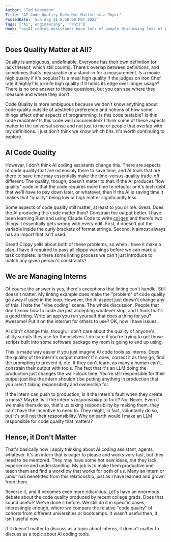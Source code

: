 ```yaml
---
Author: 'Tod Hansmann'
Title: 'AI Code Quality Does Not Matter as a Topic'
PostedDate: 'Sun Aug 31 8:58:00 MST 2025'
Tags: ['AI','engineering', 'rants']
Hook: "<p>AI coding assistants have lots of people discussing lots of perspectives on a lot of topics. I think that's great, even when many of them are a waste of time, because we have to figure out which topics are a waste of time. I posit that the topic of AI Code Quality doesn't matter. It's easy to see where code quality does and doesn't matter, and an AI tool being involved doesn't change anything.</p>"
---
```

## Does Quality Matter at All?

Quality is ambiguous, undefinable. Everyone has their own definition (or lack thereof, which still counts). There's overlap between definitions, and sometimes that's measurable or a stand-in for a measurement. Is a movie high quality if it's popular? Is a meal high quality if the judges on Iron Chef rate it highly? Is a knife high quality if it holds its edge over longer usage? There is no one answer to these questions, but you can see where they measure and where they don't.

Code Quality is more ambiguous because we don't know anything about code quality outside of aesthetic preference and notions of how some things affect other aspects of programming. Is this code testable? Is this code readable? Is this code well documented? I think some of these aspects matter in the universal sense and not just to me or people that overlap with my definitions. I just don't think we know which bits. It's worth continuing to explore.

## AI Code Quality

However, I don't think AI coding assistants change this. There are aspects of code quality that are ostensibly there to save time, and AI tools that are there to save time may essentially make the time-versus-quality trade-off different. The quality, though, doesn't matter to that. If the AI produces "low quality" code in that the code requires more time to refactor or it's tech debt that we'll have to pay down later, or whatever, then if the AI is saving time it makes that "quality" being low or high matter significantly less.

Some aspects of code quality still matter, at least to you or me. Great. Does the AI producing this code matter then? Constrain the output better. I have been learning Rust and using Claude Code to write [csilgen](https://github.com/catalystcommunity/csilgen) and there's two things it essentially gets wrong with every edit. First, it doesn't put the variable inside the curly brackets of format strings. Second, it almost always has an import that isn't used.

Great! Clippy yells about both of these problems, so when I have it make a plan, I have it required to pass all clippy warnings before we can mark a task complete. Is there some linting process we can't just introduce to match any given person's constraints?

## We are Managing Interns

Of course the answer is yes, there's exceptions that linting can't handle. Still doesn't matter. My linting example does make the "problem" of code quality go away if used in the loop. However, the AI aspect just doesn't change any of this. I hate the "vibe coding" scene. The whole discussion. People that don't know how to code are just accepting whatever slop, and I think that's a good thing. Write an app you run yourself that does a thing for you? Awesome! Put it on the internet for others to use? OK, now I have issues.

AI didn't change this, though. I don't care about the quality of anyone's utility scripts they use for themselves. I do care if you're trying to get those scripts built into some software package my mom is going to end up using.

This is made way easier if you just imagine AI code tools as interns. Does the quality of the intern's output matter? If it does, correct it as they go, find the prompting to prevent it, etc. If they can't learn, as many a human can't, constrain their output with tools. The fact that it's an LLM doing the production just changes the wall-clock time. You're still responsible for their output just like the intern shouldn't be putting anything in production that you aren't taking responsibiity and ownership for.

If the intern can push to production, is it the intern's fault when they create a mess? Maybe. Is it the intern's _responsibility_ to fix it? No. Never. Even if we make them do so, that's us taking responsibility by making them, they can't have the incentive to need to. They might, in fact, voluntarily do so, but it's still not their responsibility. Why on earth would I make an LLM responsible for code quality that matters?

## Hence, it Don't Matter

That's basically how I apply thinking about AI coding assistant, agents, whatever. It's an intern that is eager to please and works very fast, but they need to be mentored. They may have some hot new ideas, but they lack experience and understanding. My job is to make them productive and teach them and find a workflow that works for both of us. Many an intern or junior has benefitted from this relationship, just as I have learned and grown from them.

Reverse it, and it becomes even more ridiculous. Let's have an enormous debate about the code quality produced by recent college grads. Does that sound useful? We've done it before. We still do it in specific cases, interestingly enough, where we compare the relative "code quality" of cohorts from different universities or bootcamps. It wasn't useful then, it isn't useful now.

If it doesn't matter to discuss as a topic about interns, it doesn't matter to discuss as a topic about AI coding tools.


